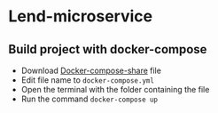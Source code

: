 # Lend-microservice

## Build project with docker-compose
- Download [Docker-compose-share](https://github.com/cuonvc/Lender-microservice/blob/main/docker-compose.share.yml) file
- Edit file name to `docker-compose.yml`
- Open the terminal with the folder containing the file
- Run the command `docker-compose up`
